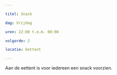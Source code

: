 ```yaml
---

titel: Snack

dag: Vrijdag

uren: 22:00 t.e.m. 00:00

volgorde: 2

locatie: Eettent

---
```


Aan de eettent is voor iedereen een snack voorzien.
